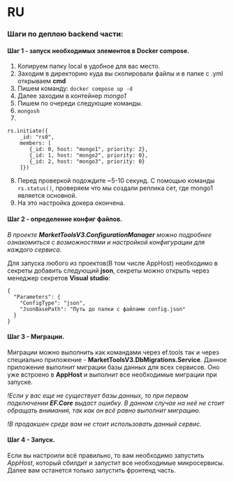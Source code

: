 # RU

### Шаги по деплою backend части:

#### Шаг 1 - запуск необходимых элементов в Docker compose.
1. Копируем папку local в удобное для вас место.
2. Заходим в директорию куда вы скопировали файлы и в папке с .yml открываем __cmd__
3. Пишем команду: `docker compose up -d`
4. Далее заходим в контейнер *mongo1*
5. Пишем по очереди следующие команды.
6. `mongosh`
7. 
```
rs.initiate({
	_id: "rs0",
	members: [
	   {_id: 0, host: "mongo1", priority: 2},
	   {_id: 1, host: "mongo2", priority: 0},
	   {_id: 2, host: "mongo3", priority: 0}
	]})
```
8. Перед проверкой подождите ~5-10 секунд. С помощью команды `rs.status()`, проверяем что мы создали реплика сет, где mongo1 является основной.
9. На это настройка докера окончена.

#### Шаг 2 - определение конфиг файлов.

*В проекте **MarketToolsV3.ConfigurationManager** можно подробнее ознакомиться с возможностями и настройкой конфигурации для каждого сервиса.*

Для запуска любого из проектов(В том числе AppHost) необходимо в секреты добавить следующий **json**, секреты можно открыть через менеджер секретов **Visual studio**:
```
{
  "Parameters": {
    "ConfigType": "json",
    "JsonBasePath": "Путь до папки с файлами config.json"
  }
}
```

#### Шаг 3 - Миграции.

Миграции можно выполнить как командами через ef.tools так и через специально приложение - **MarketToolsV3.DbMigrations.Service**. Данное приложение выполнит миграции базы данных для всех сервисов. Оно уже встроено в **AppHost** и выполнит все необходимые миграции при запуске.

*!Если у вас еще не существует базы данных, то при первом подключении **EF.Core** выдаст ошибку. В данном случае на неё не стоит обращать внимания, так как он всё равно выполнит миграцию.*

*!В продакшен среде вам не стоит использовать данный сервис.*

#### Шаг 4 - Запуск.

Если вы настроили всё правильно, то вам необходимо запустить *AppHost*, который сбилдит и запустит все необходимые микросервисы. Далее вам останется только запустить фронтенд часть.